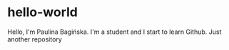 # hello-world
Hello,
I'm Paulina Bagińska. I'm a student and I start to learn Github.
Just another repository
